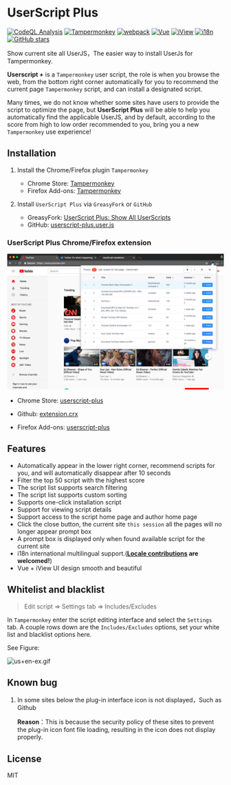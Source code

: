 # UserScript Plus

<!-- ![UserScript+.gif](https://raw.githubusercontent.com/danydodson/userscript-plus/main/crx/extension/screenshots/userscript+.gif) -->

[![CodeQL Analysis](https://github.com/danydodson/userscript-plus/actions/workflows/codeql-analysis.yml/badge.svg?branch=main)](https://github.com/danydodson/userscript-plus/actions/workflows/codeql-analysis.yml)
[![Tampermonkey](https://img.shields.io/badge/Tampermonkey-up%20to%20date-green.svg)](https://tampermonkey.net/)
[![webpack](https://img.shields.io/badge/webpack-3.x-orange.svg)](https://github.com/webpack/webpack)
[![Vue](https://img.shields.io/badge/Vue-2.4%2B-yellow.svg)](https://vuejs.org/)
[![iView](https://img.shields.io/badge/iView-2.2.0-brightgreen.svg)](https://www.iviewui.com)
[![i18n](https://img.shields.io/badge/i18n-PR-blue.svg)](https://github.com/danydodson/userscript-plus/tree/master/src/common/lang)
[![GitHub stars](https://img.shields.io/github/stars/danydodson/userscript-plus.svg?style=social&label=Star&style=flat-square)](https://github.com/danydodson/userscript-plus)

Show current site all UserJS，The easier way to install UserJs for Tampermonkey. 

**Userscript +** is a `Tampermonkey` user script, the role is when you browse the web, from the bottom right corner automatically for you to recommend the current page `Tampermonkey` script, and can install a designated script.

Many times, we do not know whether some sites have users to provide the script to optimize the page, but **UserScript Plus** will be able to help you automatically find the applicable UserJS, and by default, according to the score from high to low order recommended to you, bring you a new `Tampermonkey` use experience!

## Installation
1. Install the Chrome/Firefox plugin `Tampermonkey`
    - Chrome Store: [Tampermonkey]( https://chrome.google.com/webstore/detail/tampermonkey/dhdgffkkebhmkfjojejmpbldmpobfkfo)
    - Firefox Add-ons: [Tampermonkey](https://addons.mozilla.org/en-US/firefox/addon/tampermonkey)
  
2. Install `UserScript Plus` via `GreasyFork` or `GitHub`
    - GreasyFork: [UserScript Plus: Show All UserScripts](https://greasyfork.org/en/scripts/482999-userscript-show-all-userscripts)
    - GitHub: [userscript-plus.user.js](https://github.com/danydodson/userscript-plus/raw/main/dist/userscript-plus.user.js)

### UserScript Plus Chrome/Firefox extension
![](https://raw.githubusercontent.com/jae-jae/_resources/master/img/175033.png)
  
  - Chrome Store: [userscript-plus](https://chrome.google.com/webstore/detail/okiocdganiomklllkfkmhneoibegifch)  
  
  - Github: [extension.crx](https://github.com/danydodson/userscript-plus/raw/main/crx/extension.crx)  
  
  - Firefox Add-ons: [userscript-plus](https://addons.mozilla.org/en-US/firefox/addon/userscript-for-tampermonkey)  

## Features
-  Automatically appear in the lower right corner, recommend scripts for you, and will automatically disappear after 10 seconds
-  Filter the top 50 script with the highest score
-  The script list supports search filtering
-  The script list supports custom sorting
-  Supports one-click installation script
-  Support for viewing script details
-  Support access to the script home page and author home page
-  Click the close button, the current site `this session` all the pages will no longer appear prompt box
-  A prompt box is displayed only when found available script for the current site
-  i18n international multilingual support.(**[Locale contributions](https://github.com/danydodson/userscript-plus/tree/master/src/common/lang) are welcomed!**)
-  Vue + iView UI design smooth and beautiful

## Whitelist and blacklist
> Edit script => Settings tab => Includes/Excludes

In `Tampermonkey` enter the script editing interface and select the `Settings` tab. A couple rows down are the `Includes/Excludes` options, set your white list and blacklist options here.  

See Figure:

![us+en-ex.gif](https://cdn.rawgit.com/jae-jae/_resources/master/img/us+en-ex.gif)

## Known bug
1. In some sites below the plug-in interface icon is not displayed，Such as Github

    **Reason**：This is because the security policy of these sites to prevent the plug-in icon font file loading, resulting in the icon does not display properly.

## License
MIT



